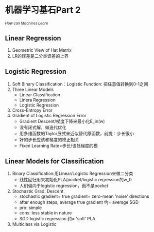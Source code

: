 # 机器学习基石Part 2   

<sub>*How can Machines Learn*</sub>   

## Linear Regression   
1. Geometric View of Hat Matrix
2. LR的误差是二分类误差的上界
## Logistic Regression
1. Soft Binary Classification：Logistic Function: 把任意值转换到0-1之间
2. Three Linear Models
   * Linear Classification
   * Linera Regression
   * Logistic Regression 
3. Cross-Entropy Error
4. Gradient of Logistic Regression Error
   * Gradient Descent/梯度下降来最小化E_in(w)
   * 没有闭式解，做迭代优化
   * 用多维函数的Taylor展式来近似替代原函数，前提：步长很小
   * 好的步长应该和梯度的模正相关
   * Fixed Learning Rate=步长/该处梯度的模
## Linear Models for Classification
1. Binary Classification:用Linear/Logistic Regression来做二分类
   * 线性回归用来初始化PLA/pocket/logistic regression的w_0
   * 人们偏向于logistic regression，而不是pocket
2. Stochastic Grad. Descent
   * stochastic gradient= true gradient+ zero-mean 'noise' directions
   * after enough steps, average true gradient 约= aversge SGD
   * pro: simple
   * cons: less stable in nature
   * SGD logistic regression 约= 'soft' PLA
3. Multiclass via Logistic

